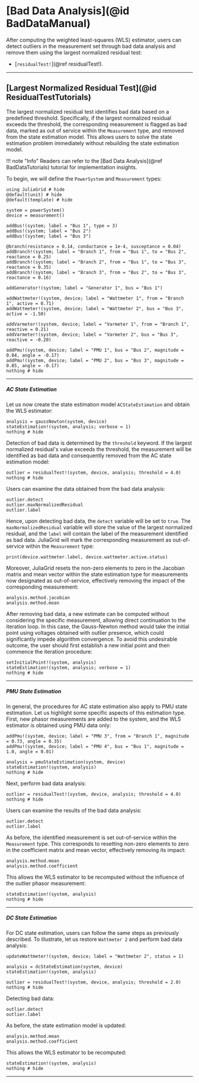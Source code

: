 # [Bad Data Analysis](@id BadDataManual)
After computing the weighted least-squares (WLS) estimator, users can detect outliers in the measurement set through bad data analysis and remove them using the largest normalized residual test:
* [`residualTest!`](@ref residualTest!).

---

## [Largest Normalized Residual Test](@id ResidualTestTutorials)
The largest normalized residual test identifies bad data based on a predefined threshold. Specifically, if the largest normalized residual exceeds the threshold, the corresponding measurement is flagged as bad data, marked as out of service within the `Measurement` type, and removed from the state estimation model. This allows users to solve the state estimation problem immediately without rebuilding the state estimation model.

!!! note "Info"
    Readers can refer to the [Bad Data Analysis](@ref BadDataTutorials) tutorial for implementation insights.

To begin, we will define the `PowerSystem` and `Measurement` types:
```@example ACSEWLS
using JuliaGrid # hide
@default(unit) # hide
@default(template) # hide

system = powerSystem()
device = measurement()

addBus!(system; label = "Bus 1", type = 3)
addBus!(system; label = "Bus 2")
addBus!(system; label = "Bus 3")

@branch(resistance = 0.14, conductance = 1e-4, susceptance = 0.04)
addBranch!(system; label = "Branch 1", from = "Bus 1", to = "Bus 2", reactance = 0.25)
addBranch!(system; label = "Branch 2", from = "Bus 1", to = "Bus 3", reactance = 0.35)
addBranch!(system; label = "Branch 3", from = "Bus 2", to = "Bus 3", reactance = 0.16)

addGenerator!(system; label = "Generator 1", bus = "Bus 1")

addWattmeter!(system, device; label = "Wattmeter 1", from = "Branch 1", active = 0.71)
addWattmeter!(system, device; label = "Wattmeter 2", bus = "Bus 3", active = -1.50)

addVarmeter!(system, device; label = "Varmeter 1", from = "Branch 1", reactive = 0.21)
addVarmeter!(system, device; label = "Varmeter 2", bus = "Bus 3", reactive = -0.20)

addPmu!(system, device; label = "PMU 1", bus = "Bus 2", magnitude = 0.84, angle = -0.17)
addPmu!(system, device; label = "PMU 2", bus = "Bus 3", magnitude = 0.85, angle = -0.17)
nothing # hide
```
---

##### AC State Estimation
Let us now create the state estimation model `ACStateEstimation` and obtain the WLS estimator:
```@example ACSEWLS
analysis = gaussNewton(system, device)
stateEstimation!(system, analysis; verbose = 1)
nothing # hide
```

Detection of bad data is determined by the `threshold` keyword. If the largest normalized residual's value exceeds the threshold, the measurement will be identified as bad data and consequently removed from the AC state estimation model:
```@example ACSEWLS
outlier = residualTest!(system, device, analysis; threshold = 4.0)
nothing # hide
```

Users can examine the data obtained from the bad data analysis:
```@repl ACSEWLS
outlier.detect
outlier.maxNormalizedResidual
outlier.label
```

Hence, upon detecting bad data, the `detect` variable will be set to `true`. The `maxNormalizedResidual` variable will store the value of the largest normalized residual, and the `label` will contain the label of the measurement identified as bad data. JuliaGrid will mark the corresponding measurement as out-of-service within the `Measurement` type:
```@repl ACSEWLS
print(device.wattmeter.label, device.wattmeter.active.status)
```

Moreover, JuliaGrid resets the non-zero elements to zero in the Jacobian matrix and mean vector within the state estimation type for measurements now designated as out-of-service, effectively removing the impact of the corresponding measurement:
```@repl ACSEWLS
analysis.method.jacobian
analysis.method.mean
```

After removing bad data, a new estimate can be computed without considering the specific measurement, allowing direct continuation to the iteration loop. In this case, the Gauss-Newton method would take the initial point using voltages obtained with outlier presence, which could significantly impede algorithm convergence. To avoid this undesirable outcome, the user should first establish a new initial point and then commence the iteration procedure:
```@example ACSEWLS
setInitialPoint!(system, analysis)
stateEstimation!(system, analysis; verbose = 1)
nothing # hide
```

---

##### PMU State Estimation
In general, the procedures for AC state estimation also apply to PMU state estimation. Let us highlight some specific aspects of this estimation type. First, new phasor measurements are added to the system, and the WLS estimator is obtained using PMU data only:
```@example ACSEWLS
addPmu!(system, device; label = "PMU 3", from = "Branch 1", magnitude = 0.73, angle = 0.35)
addPmu!(system, device; label = "PMU 4", bus = "Bus 1", magnitude = 1.0, angle = 0.01)

analysis = pmuStateEstimation(system, device)
stateEstimation!(system, analysis)
nothing # hide
```

Next, perform bad data analysis:
```@example ACSEWLS
outlier = residualTest!(system, device, analysis; threshold = 4.0)
nothing # hide
```

Users can examine the results of the bad data analysis:
```@repl ACSEWLS
outlier.detect
outlier.label
```

As before, the identified measurement is set out-of-service within the `Measurement` type. This corresponds to resetting non-zero elements to zero in the coefficient matrix and mean vector, effectively removing its impact:
```@repl ACSEWLS
analysis.method.mean
analysis.method.coefficient
```

This allows the WLS estimator to be recomputed without the influence of the outlier phasor measurement:
```@example ACSEWLS
stateEstimation!(system, analysis)
nothing # hide
```

---

##### DC State Estimation
For DC state estimation, users can follow the same steps as previously described. To illustrate, let us restore `Wattmeter 2` and perform bad data analysis:
```@example ACSEWLS
updateWattmeter!(system, device; label = "Wattmeter 2", status = 1)

analysis = dcStateEstimation(system, device)
stateEstimation!(system, analysis)

outlier = residualTest!(system, device, analysis; threshold = 2.0)
nothing # hide
```

Detecting bad data:
```@repl ACSEWLS
outlier.detect
outlier.label
```

As before, the state estimation model is updated:
```@repl ACSEWLS
analysis.method.mean
analysis.method.coefficient
```

This allows the WLS estimator to be recomputed:
```@example ACSEWLS
stateEstimation!(system, analysis)
nothing # hide
```

---

